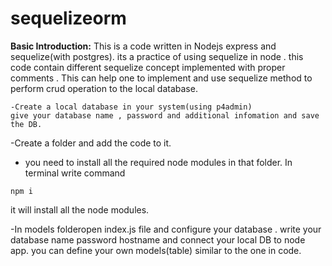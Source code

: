 # sequelizeorm
**Basic Introduction:**
This is a code written in Nodejs express and sequelize(with postgres). its a practice of using sequelize in node . this code contain different sequelize concept implemented with proper comments . This can help one to implement and use sequelize method to perform crud operation to the local database.
```
-Create a local database in your system(using p4admin)
give your database name , password and additional infomation and save the DB.
```

-Create a folder and add the code to it.
- you need to install all the required node modules in that folder. In terminal write command 
```
npm i
```
it will install all the node modules.

-In models folderopen index.js file and configure your database . write your database name password hostname and connect your local DB to node app.
you can define your own models(table) similar to the one in code.

